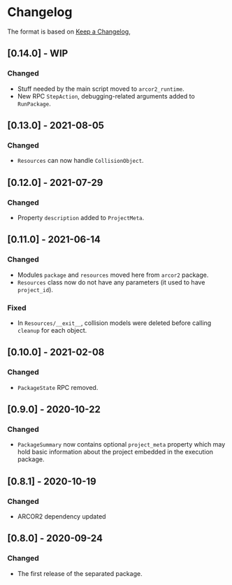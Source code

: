# Changelog

The format is based on [Keep a Changelog](https://keepachangelog.com/en/1.0.0/),

## [0.14.0] - WIP

### Changed

- Stuff needed by the main script moved to `arcor2_runtime`.
- New RPC `StepAction`, debugging-related arguments added to `RunPackage`.

## [0.13.0] - 2021-08-05

### Changed

- `Resources` can now handle `CollisionObject`.


## [0.12.0] - 2021-07-29

### Changed

- Property `description` added to `ProjectMeta`.

## [0.11.0] - 2021-06-14

### Changed
- Modules `package` and `resources` moved here from `arcor2` package.
- `Resources` class now do not have any parameters (it used to have `project_id`).

### Fixed
- In `Resources/__exit__`, collision models were deleted before calling `cleanup` for each object.

## [0.10.0] - 2021-02-08

### Changed
- `PackageState` RPC removed.

## [0.9.0] - 2020-10-22

### Changed
- `PackageSummary` now contains optional `project_meta` property which may hold basic information about the project embedded in the execution package.

## [0.8.1] - 2020-10-19

### Changed
- ARCOR2 dependency updated

## [0.8.0] - 2020-09-24
### Changed
- The first release of the separated package.